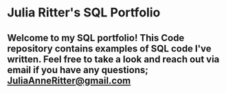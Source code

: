 # Julia Ritter's SQL Portfolio

## Welcome to my SQL portfolio! This Code repository contains examples of SQL code I've written. Feel free to take a look and reach out via email if you have any questions; JuliaAnneRitter@gmail.com
